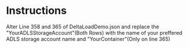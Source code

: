 # Instructions




Alter Line 358 and 365 of DeltaLoadDemo.json and replace the "YourADLSStorageAccount"(Both Rows) with the name of your preffered ADLS storage account name and "YourContainer"(Only on line 365)
